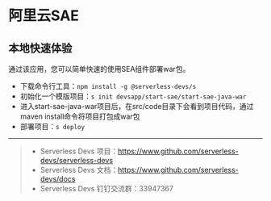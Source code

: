# 阿里云SAE

## 本地快速体验

通过该应用，您可以简单快速的使用SEA组件部署war包。

- 下载命令行工具：`npm install -g @serverless-devs/s`
- 初始化一个模版项目：`s init devsapp/start-sae/start-sae-java-war`
- 进入start-sae-java-war项目后，在src/code目录下会看到项目代码，通过maven install命令将项目打包成war包
- 部署项目：`s deploy`


-----

> - Serverless Devs 项目：https://www.github.com/serverless-devs/serverless-devs   
> - Serverless Devs 文档：https://www.github.com/serverless-devs/docs   
> - Serverless Devs 钉钉交流群：33947367    